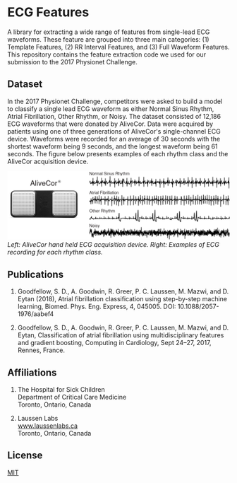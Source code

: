 # ECG Features
A library for extracting a wide range of features from single-lead ECG waveforms. These feature are grouped into three
main categories: (1) Template Features, (2) RR Interval Features, and (3) Full Waveform Features. This repository 
contains the feature extraction code we used for our submission to the 2017 Physionet Challenge. 

## Dataset
In the 2017 Physionet Challenge, competitors were asked to build a model to classify a single lead ECG waveform as 
either Normal Sinus Rhythm, Atrial Fibrillation, Other Rhythm, or Noisy. The dataset consisted of 12,186 ECG waveforms 
that were donated by AliveCor. Data were acquired by patients using one of three generations of AliveCor's 
single-channel ECG device. Waveforms were recorded for an average of 30 seconds with the shortest waveform being 9 
seconds, and the longest waveform being 61 seconds. The figure below presents examples of each rhythm class and the 
AliveCor acquisition device.

![Waveform Image](figures/waveform_examples.png) 
*Left: AliveCor hand held ECG acquisition device. Right: Examples of ECG recording for each rhythm class.*

## Publications
1.	Goodfellow, S. D., A. Goodwin, R. Greer, P. C. Laussen, M. Mazwi, and D. Eytan (2018), Atrial fibrillation 
classification using step-by-step machine learning, Biomed. Phys. Eng. Express, 4, 045005. DOI: 10.1088/2057-1976/aabef4 

2. Goodfellow, S. D., A. Goodwin, R. Greer, P. C. Laussen, M. Mazwi, and D. Eytan, Classification of atrial fibrillation 
using multidisciplinary features and gradient boosting, Computing in Cardiology, Sept 24–27, 2017, Rennes, France.

## Affiliations
1. The Hospital for Sick Children <br>
Department of Critical Care Medicine  <br>
Toronto, Ontario, Canada

2. Laussen Labs <br>
www.laussenlabs.ca  <br>
Toronto, Ontario, Canada

## License
[MIT](LICENSE.txt)